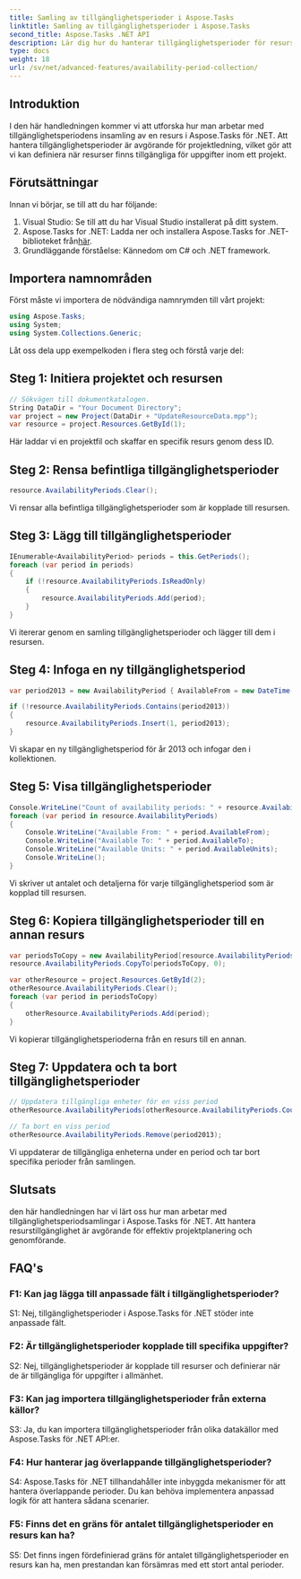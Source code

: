 ```yaml
---
title: Samling av tillgänglighetsperioder i Aspose.Tasks
linktitle: Samling av tillgänglighetsperioder i Aspose.Tasks
second_title: Aspose.Tasks .NET API
description: Lär dig hur du hanterar tillgänglighetsperioder för resurser i Aspose.Tasks för .NET. Denna steg-för-steg handledning guidar dig genom att lägga till, uppdatera och ta bort tillgänglighetsperioder, vilket säkerställer effektiv projektresursplanering.
type: docs
weight: 18
url: /sv/net/advanced-features/availability-period-collection/
---
```

## Introduktion

I den här handledningen kommer vi att utforska hur man arbetar med tillgänglighetsperiodens insamling av en resurs i Aspose.Tasks för .NET. Att hantera tillgänglighetsperioder är avgörande för projektledning, vilket gör att vi kan definiera när resurser finns tillgängliga för uppgifter inom ett projekt.

## Förutsättningar

Innan vi börjar, se till att du har följande:

1. Visual Studio: Se till att du har Visual Studio installerat på ditt system.
2.  Aspose.Tasks for .NET: Ladda ner och installera Aspose.Tasks for .NET-biblioteket från[här](https://releases.aspose.com/tasks/net/).
3. Grundläggande förståelse: Kännedom om C# och .NET framework.

## Importera namnområden

Först måste vi importera de nödvändiga namnrymden till vårt projekt:

```csharp
using Aspose.Tasks;
using System;
using System.Collections.Generic;


```

Låt oss dela upp exempelkoden i flera steg och förstå varje del:

## Steg 1: Initiera projektet och resursen

```csharp
// Sökvägen till dokumentkatalogen.
String DataDir = "Your Document Directory";
var project = new Project(DataDir + "UpdateResourceData.mpp");
var resource = project.Resources.GetById(1);
```

Här laddar vi en projektfil och skaffar en specifik resurs genom dess ID.

## Steg 2: Rensa befintliga tillgänglighetsperioder

```csharp
resource.AvailabilityPeriods.Clear();
```

Vi rensar alla befintliga tillgänglighetsperioder som är kopplade till resursen.

## Steg 3: Lägg till tillgänglighetsperioder

```csharp
IEnumerable<AvailabilityPeriod> periods = this.GetPeriods();
foreach (var period in periods)
{
    if (!resource.AvailabilityPeriods.IsReadOnly)
    {
        resource.AvailabilityPeriods.Add(period);
    }
}
```

Vi itererar genom en samling tillgänglighetsperioder och lägger till dem i resursen.

## Steg 4: Infoga en ny tillgänglighetsperiod

```csharp
var period2013 = new AvailabilityPeriod { AvailableFrom = new DateTime(2013, 1, 1), AvailableTo = new DateTime(2013, 12, 12), AvailableUnits = 0.81 };

if (!resource.AvailabilityPeriods.Contains(period2013))
{
    resource.AvailabilityPeriods.Insert(1, period2013);
}
```

Vi skapar en ny tillgänglighetsperiod för år 2013 och infogar den i kollektionen.

## Steg 5: Visa tillgänglighetsperioder

```csharp
Console.WriteLine("Count of availability periods: " + resource.AvailabilityPeriods.Count);
foreach (var period in resource.AvailabilityPeriods)
{
    Console.WriteLine("Available From: " + period.AvailableFrom);
    Console.WriteLine("Available To: " + period.AvailableTo);
    Console.WriteLine("Available Units: " + period.AvailableUnits);
    Console.WriteLine();
}
```

Vi skriver ut antalet och detaljerna för varje tillgänglighetsperiod som är kopplad till resursen.

## Steg 6: Kopiera tillgänglighetsperioder till en annan resurs

```csharp
var periodsToCopy = new AvailabilityPeriod[resource.AvailabilityPeriods.Count];
resource.AvailabilityPeriods.CopyTo(periodsToCopy, 0);

var otherResource = project.Resources.GetById(2);
otherResource.AvailabilityPeriods.Clear();
foreach (var period in periodsToCopy)
{
    otherResource.AvailabilityPeriods.Add(period);
}
```

Vi kopierar tillgänglighetsperioderna från en resurs till en annan.

## Steg 7: Uppdatera och ta bort tillgänglighetsperioder

```csharp
// Uppdatera tillgängliga enheter för en viss period
otherResource.AvailabilityPeriods[otherResource.AvailabilityPeriods.Count - 2].AvailableUnits = 0.90;

// Ta bort en viss period
otherResource.AvailabilityPeriods.Remove(period2013);
```

Vi uppdaterar de tillgängliga enheterna under en period och tar bort specifika perioder från samlingen.

## Slutsats

den här handledningen har vi lärt oss hur man arbetar med tillgänglighetsperiodsamlingar i Aspose.Tasks för .NET. Att hantera resurstillgänglighet är avgörande för effektiv projektplanering och genomförande.

## FAQ's

### F1: Kan jag lägga till anpassade fält i tillgänglighetsperioder?

S1: Nej, tillgänglighetsperioder i Aspose.Tasks för .NET stöder inte anpassade fält.

### F2: Är tillgänglighetsperioder kopplade till specifika uppgifter?

S2: Nej, tillgänglighetsperioder är kopplade till resurser och definierar när de är tillgängliga för uppgifter i allmänhet.

### F3: Kan jag importera tillgänglighetsperioder från externa källor?

S3: Ja, du kan importera tillgänglighetsperioder från olika datakällor med Aspose.Tasks för .NET API:er.

### F4: Hur hanterar jag överlappande tillgänglighetsperioder?

S4: Aspose.Tasks för .NET tillhandahåller inte inbyggda mekanismer för att hantera överlappande perioder. Du kan behöva implementera anpassad logik för att hantera sådana scenarier.

### F5: Finns det en gräns för antalet tillgänglighetsperioder en resurs kan ha?

S5: Det finns ingen fördefinierad gräns för antalet tillgänglighetsperioder en resurs kan ha, men prestandan kan försämras med ett stort antal perioder.